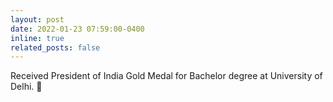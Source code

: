 ```yaml
---
layout: post
date: 2022-01-23 07:59:00-0400
inline: true
related_posts: false
---
```


Received President of India Gold Medal for Bachelor degree at University of Delhi. 🥇